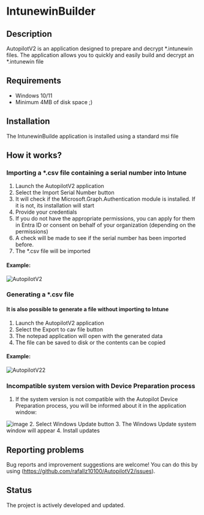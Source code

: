 # IntunewinBuilder

## Description

AutopilotV2 is an application designed to prepare and decrypt *.intunewin files. The application allows you to quickly and easily build and decrypt an *.intunewin file

## Requirements

- Windows 10/11
- Minimum 4MB of disk space ;)

## Installation
The IntunewinBuilde application is installed using a standard msi file

## How it works?

### Importing a *.csv file containing a serial number into Intune
1. Launch the AutopilotV2 application
2. Select the Import Serial Number button
3. It will check if the Microsoft.Graph.Authentication module is installed. If it is not, its installation will start
4. Provide your credentials
5. If you do not have the appropriate permissions, you can apply for them in Entra ID or consent on behalf of your organization (depending on the permissions)
6. A check will be made to see if the serial number has been imported before.
7. The *.csv file will be imported

#### Example:
![AutopilotV2](https://github.com/user-attachments/assets/4feb9ed5-1338-4b2d-ac11-8caec93a2b6b)



### Generating a *.csv file
#### It is also possible to generate a file without importing to Intune
1. Launch the AutopilotV2 application
2. Select the Export to cav file button
3. The notepad application will open with the generated data
4. The file can be saved to disk or the contents can be copied

#### Example:
![AutopilotV22](https://github.com/user-attachments/assets/1f6d2c4f-07c0-4ffc-b907-b7228800cef6)



### Incompatible system version with Device Preparation process
1. If the system version is not compatible with the Autopilot Device Preparation process, you will be informed about it in the application window:

![image](https://github.com/user-attachments/assets/892b7b49-d5ee-4128-8631-8a452c4ce023)
2. Select Windows Update button
3. The Windows Update system window will appear
4. Install updates


## Reporting problems

Bug reports and improvement suggestions are welcome! You can do this by using (https://github.com/rafallz10100/AutopilotV2/issues).

## Status

The project is actively developed and updated.
